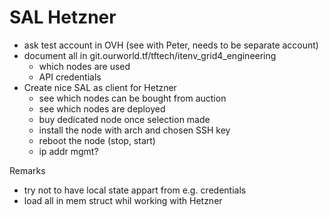 
# SAL Hetzner

- ask test account in OVH (see with Peter, needs to be separate account)
- document all in git.ourworld.tf/tftech/itenv_grid4_engineering
  - which nodes are used
  - API credentials
- Create nice SAL as client for Hetzner  
  - see which nodes can be bought from auction
  - see which nodes are deployed
  - buy dedicated node once selection made
  - install the node with arch and chosen SSH key
  - reboot the node (stop, start)
  - ip addr mgmt?

Remarks

- try not to have local state appart from e.g. credentials
- load all in mem struct whil working with Hetzner